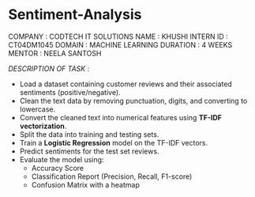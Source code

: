 # Sentiment-Analysis

COMPANY : CODTECH IT SOLUTIONS
NAME : KHUSHI 
INTERN ID : CT04DM1045 
DOMAIN : MACHINE LEARNING 
DURATION : 4 WEEKS 
MENTOR : NEELA SANTOSH

*DESCRIPTION OF TASK* : 
- Load a dataset containing customer reviews and their associated sentiments (positive/negative).
- Clean the text data by removing punctuation, digits, and converting to lowercase.
- Convert the cleaned text into numerical features using **TF-IDF vectorization**.
- Split the data into training and testing sets.
- Train a **Logistic Regression** model on the TF-IDF vectors.
- Predict sentiments for the test set reviews.
- Evaluate the model using:
  - Accuracy Score
  - Classification Report (Precision, Recall, F1-score)
  - Confusion Matrix with a heatmap
